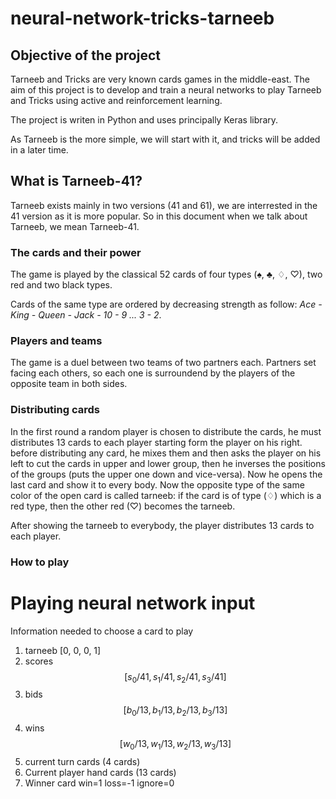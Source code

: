 # neural-network-tricks-tarneeb

## Objective of the project
Tarneeb and Tricks are very known cards games in the middle-east.
The aim of this project is to develop and train a neural networks to play Tarneeb and Tricks using active and reinforcement learning.

The project is writen in Python and uses principally Keras library.

As Tarneeb is the more simple, we will start with it, and tricks will be added in a later time.

## What is Tarneeb-41?
Tarneeb exists mainly in two versions (41 and 61), we are interrested in the 41 version as it is more popular. So in this document when we talk about Tarneeb, we mean Tarneeb-41.

### The cards and their power
The game is played by the classical 52 cards of four types (♠, ♣, ♢, ♡), two red and two black types.

Cards of the same type are ordered by decreasing strength as follow:
*Ace - King - Queen - Jack - 10 - 9 ... 3 - 2*.

### Players and teams
The game is a duel between two teams of two partners each. Partners set facing each others, so each one is surroundend by the players of the opposite team in both sides.

### Distributing cards
In the first round a random player is chosen to distribute the cards, he must distributes 13 cards to each player starting form the player on his right. before distributing any card, he mixes them and then asks the player on his left to cut the cards in upper and lower group, then he inverses the positions of the groups (puts the upper one down and vice-versa). Now he opens the last card and show it to every body. Now the opposite type of the same color of the open card is called tarneeb: if the card is of type (♢) which is a red type, then the other red (♡) becomes the tarneeb.

After showing the tarneeb to everybody, the player distributes 13 cards to each player.

### How to play

# Playing neural network input
Information needed to choose a card to play
1. tarneeb [0, 0, 0, 1]
2. scores $$[s_0/41, s_1/41, s_2/41, s_3/41]$$
3. bids $$[b_0/13, b_1/13, b_2/13, b_3/13]$$
4. wins $$[w_0/13, w_1/13, w_2/13, w_3/13]$$
5. current turn cards (4 cards)
6. Current player hand cards (13 cards)
7. Winner card win=1 loss=-1 ignore=0
